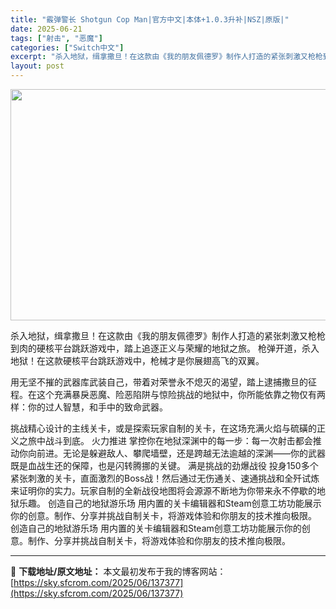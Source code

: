 ```yaml
---
title: "霰弹警长 Shotgun Cop Man|官方中文|本体+1.0.3升补|NSZ|原版|"
date: 2025-06-21
tags: ["射击", "恶魔"]
categories: ["Switch中文"]
excerpt: "杀入地狱，缉拿撒旦！在这款由《我的朋友佩德罗》制作人打造的紧张刺激又枪枪到肉的硬核平台跳跃游戏中，踏上追逐正义与荣耀的地狱之旅。 枪弹开道，杀入地狱！在这款硬核平台跳跃游戏中，枪械才是你展翅高飞的双翼。 用无坚不摧的武器库武装自己，带着对荣誉永不熄灭的渴望，踏上逮捕撒旦的征程。在这个充满暴戾恶魔、险&hellip;"
layout: post
---
```


<img class="aligncenter size-full wp-image-129857" src="https://sky.sfcrom.com/wp-content/uploads/2025/05/2025050206050466.webp" alt="" width="660" height="370" />

杀入地狱，缉拿撒旦！在这款由《我的朋友佩德罗》制作人打造的紧张刺激又枪枪到肉的硬核平台跳跃游戏中，踏上追逐正义与荣耀的地狱之旅。
枪弹开道，杀入地狱！在这款硬核平台跳跃游戏中，枪械才是你展翅高飞的双翼。

用无坚不摧的武器库武装自己，带着对荣誉永不熄灭的渴望，踏上逮捕撒旦的征程。在这个充满暴戾恶魔、险恶陷阱与惊险挑战的地狱中，你所能依靠之物仅有两样：你的过人智慧，和手中的致命武器。

挑战精心设计的主线关卡，或是探索玩家自制的关卡，在这场充满火焰与硫磺的正义之旅中战斗到底。
火力推进
掌控你在地狱深渊中的每一步：每一次射击都会推动你向前进。无论是躲避敌人、攀爬墙壁，还是跨越无法逾越的深渊——你的武器既是血战生还的保障，也是闪转腾挪的关键。
满是挑战的劲爆战役
投身150多个紧张刺激的关卡，直面激烈的Boss战！然后通过无伤通关、速通挑战和全歼试炼来证明你的实力。玩家自制的全新战役地图将会源源不断地为你带来永不停歇的地狱乐趣。
创造自己的地狱游乐场
用内置的关卡编辑器和Steam创意工坊功能展示你的创意。制作、分享并挑战自制关卡，将游戏体验和你朋友的技术推向极限。
创造自己的地狱游乐场
用内置的关卡编辑器和Steam创意工坊功能展示你的创意。制作、分享并挑战自制关卡，将游戏体验和你朋友的技术推向极限。

---
📖 **下载地址/原文地址：** 本文最初发布于我的博客网站：[https://sky.sfcrom.com/2025/06/137377](https://sky.sfcrom.com/2025/06/137377)
